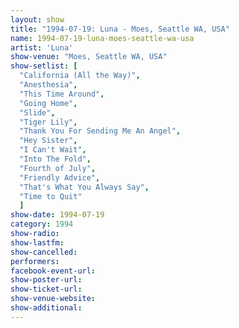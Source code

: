 ```yaml
---
layout: show
title: "1994-07-19: Luna - Moes, Seattle WA, USA"
name: 1994-07-19-luna-moes-seattle-wa-usa
artist: 'Luna'
show-venue: "Moes, Seattle WA, USA"
show-setlist: [
  "California (All the Way)",
  "Anesthesia",
  "This Time Around",
  "Going Home",
  "Slide",
  "Tiger Lily",
  "Thank You For Sending Me An Angel",
  "Hey Sister",
  "I Can't Wait",
  "Into The Fold",
  "Fourth of July",
  "Friendly Advice",
  "That's What You Always Say",
  "Time to Quit"
  ]
show-date: 1994-07-19
category: 1994
show-radio: 
show-lastfm: 
show-cancelled: 
performers: 
facebook-event-url: 
show-poster-url: 
show-ticket-url: 
show-venue-website: 
show-additional: 
---
```


